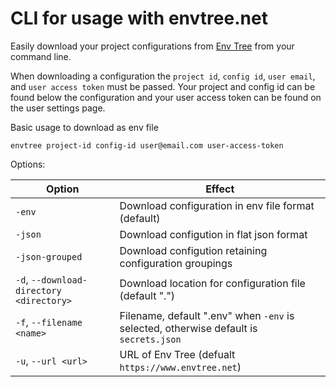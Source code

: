 # CLI for usage with envtree.net

Easily download your project configurations from [Env Tree](https://www.envtree.net) from your command line.

When downloading a configuration the `project id`, `config id`, `user email`, and `user access token` must be passed.
Your project and config id can be found below the configuration and your user access token can be found on the user settings page.

Basic usage to download as env file

`envtree project-id config-id user@email.com user-access-token`

Options:

| Option                                   | Effect                                                                                 |
|------------------------------------------|----------------------------------------------------------------------------------------|
| `-env`                                   | Download configuration in env file format (default)                                    |
| `-json`                                  | Download configution in flat json format                                               |
| `-json-grouped`                          | Download configution retaining configuration groupings                                 |
| `-d`, `--download-directory <directory>` | Download location for configuration file (default ".")                                 |
| `-f`, `--filename <name>`                | Filename, default ".env" when `-env` is selected, otherwise default is `secrets.json`  |
| `-u`, `--url <url>`                      | URL of Env Tree (defualt `https://www.envtree.net`)                                    |
